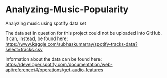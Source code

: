 # Analyzing-Music-Popularity
 Analyzing music using spotify data set

The data set in question for this project could not be uploaded into GitHub. It can, instead, be found here: https://www.kaggle.com/subhaskumarray/spotify-tracks-data?select=tracks.csv

Information about the data can be found here: https://developer.spotify.com/documentation/web-api/reference/#/operations/get-audio-features
